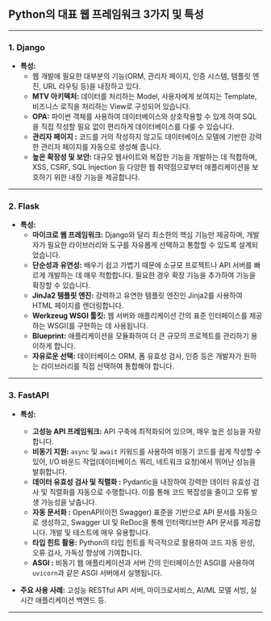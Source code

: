 ## Python의 대표 웹 프레임워크 3가지 및 특성


---

### 1. Django

* **특성:**
    * 웹 개발에 필요한 대부분의 기능(ORM, 관리자 페이지, 인증 시스템, 템플릿 엔진, URL 라우팅 등)을 내장하고 있다.
    * **MTV  아키텍처:** 데이터를 처리하는 Model, 사용자에게 보여지는 Template, 비즈니스 로직을 처리하는 View로 구성되어 있습니다. 
    * **OPA:** 파이썬 객체를 사용하여 데이터베이스와 상호작용할 수 있게 하여 SQL을 직접 작성할 필요 없이 편리하게 데이터베이스를 다룰 수 있습니다.
    * **관리자 페이지 :** 코드를 거의 작성하지 않고도 데이터베이스 모델에 기반한 강력한 관리자 페이지를 자동으로 생성해 줍니다.
    * **높은 확장성 및 보안:** 대규모 웹사이트와 복잡한 기능을 개발하는 데 적합하며, XSS, CSRF, SQL Injection 등 다양한 웹 취약점으로부터 애플리케이션을 보호하기 위한 내장 기능을 제공합니다.


---

### 2. Flask

* **특성:**
    * **마이크로 웹 프레임워크:** Django와 달리 최소한의 핵심 기능만 제공하며, 개발자가 필요한 라이브러리와 도구를 자유롭게 선택하고 통합할 수 있도록 설계되었습니다. 
    * **단순성과 유연성:** 배우기 쉽고 가볍기 때문에 소규모 프로젝트나 API 서버를 빠르게 개발하는 데 매우 적합합니다. 필요한 경우 확장 기능을 추가하여 기능을 확장할 수 있습니다.
    * **JinJa2 템플릿 엔진:** 강력하고 유연한 템플릿 엔진인 Jinja2를 사용하여 HTML 페이지를 렌더링합니다.
    * **Werkzeug WSGI 툴킷:** 웹 서버와 애플리케이션 간의 표준 인터페이스를 제공하는 WSGI(를 구현하는 데 사용됩니다.
    * **Blueprint:** 애플리케이션을 모듈화하여 더 큰 규모의 프로젝트를 관리하기 용이하게 합니다.
    * **자유로운 선택:** 데이터베이스 ORM, 폼 유효성 검사, 인증 등은 개발자가 원하는 라이브러리를 직접 선택하여 통합해야 합니다.



---

### 3. FastAPI

* **특성:**
    * **고성능 API 프레임워크:**  API 구축에 최적화되어 있으며, 매우 높은 성능을 자랑합니다. 
    * **비동기 지원:** `async` 및 `await` 키워드를 사용하여 비동기 코드를 쉽게 작성할 수 있어, I/O 바운드 작업(데이터베이스 쿼리, 네트워크 요청)에서 뛰어난 성능을 발휘합니다.
    * **데이터 유효성 검사 및 직렬화 :** Pydantic을 내장하여 강력한 데이터 유효성 검사 및 직렬화를 자동으로 수행합니다. 이를 통해 코드 복잡성을 줄이고 오류 발생 가능성을 낮춥니다.
    * **자동 문서화 :** OpenAPI(이전 Swagger) 표준을 기반으로 API 문서를 자동으로 생성하고, Swagger UI 및 ReDoc을 통해 인터랙티브한 API 문서를 제공합니다. 개발 및 테스트에 매우 유용합니다.
    * **타입 힌트 활용:** Python의 타입 힌트를 적극적으로 활용하여 코드 자동 완성, 오류 검사, 가독성 향상에 기여합니다.
    * **ASGI :** 비동기 웹 애플리케이션과 서버 간의 인터페이스인 ASGI를 사용하여 `uvicorn`과 같은 ASGI 서버에서 실행됩니다.

* **주요 사용 사례:** 고성능 RESTful API 서버, 마이크로서비스, AI/ML 모델 서빙, 실시간 애플리케이션 백엔드 등.

---

